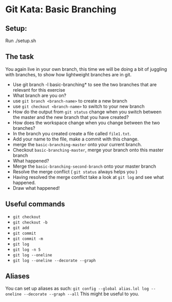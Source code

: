 # Git Kata: Basic Branching
## Setup:
Run ./setup.sh

## The task
You again live in your own branch, this time we will be doing a bit of juggling with branches, to show how lightweight branches are in git.

- Use git branch -l basic-branching* to see the two branches that are relevant for this exercise
- What branch are you on?
- use `git branch <branch-name>` to create a new branch
- use `git checkout <branch-name>` to switch to your new branch
- How do the output from `git status` change when you switch between the master and the new branch that you have created?
- How does the workspace change when you change between the two branches?
- In the branch you created create a file called `file1.txt`.
- Add your name to the file, make a commit with this change.
- merge the `basic-branching-master` onto your current branch.
- Checkout `basic-branching-master`, merge your branch onto this master branch
- What happened?
- Merge the `basic-branching-second-branch` onto your master branch
- Resolve the merge conflict ( `git status` always helps you )
- Having resolved the merge conflict take a look at `git log` and see what happened.
- Draw what happened!

## Useful commands
- `git checkout`
- `git checkout -b`
- `git add`
- `git commit`
- `git commit -m`
- `git log`
- `git log -n 5`
- `git log --oneline`
- `git log --oneline --decorate --graph`


## Aliases
You can set up aliases as such:
`git config --global alias.lol log --oneline --decorate --graph --all`
This might be useful to you.
